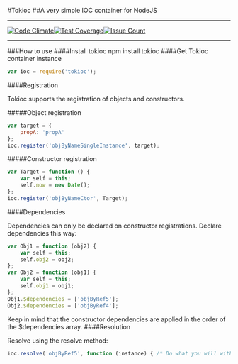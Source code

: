 #Tokioc
##A very simple IOC container for NodeJS
________________________________________
[![Code Climate](https://codeclimate.com/github/efog/tokioc/badges/gpa.svg)](https://codeclimate.com/github/efog/tokioc)[![Test Coverage](https://codeclimate.com/github/efog/tokioc/badges/coverage.svg)](https://codeclimate.com/github/efog/tokioc/coverage)[![Issue Count](https://codeclimate.com/github/efog/tokioc/badges/issue_count.svg)](https://codeclimate.com/github/efog/tokioc)
________________________________________
###How to use
####Install tokioc
        npm install tokioc
####Get Tokioc container instance
```javascript
var ioc = require('tokioc');
```
####Registration

   Tokioc supports the registration of objects and constructors.

#####Object registration
```javascript
var target = {
    propA: 'propA'
};
ioc.register('objByNameSingleInstance', target);
```

#####Constructor registration
```javascript
var Target = function () {
    var self = this;
    self.now = new Date();
};
ioc.register('objByNameCtor', Target);
```
####Dependencies

Dependencies can only be declared on constructor registrations. Declare dependencies this way:
```javascript
var Obj1 = function (obj2) {
    var self = this;
    self.obj2 = obj2;
};
var Obj2 = function (obj1) {
    var self = this;
    self.obj1 = obj1;
};
Obj1.$dependencies = ['objByRef5'];
Obj2.$dependencies = ['objByRef4'];
```
Keep in mind that the constructor dependencies are applied in the order of the $dependencies array.
####Resolution

Resolve using the resolve method:
   
```javascript
ioc.resolve('objByRef5', function (instance) { /* Do what you will with the resolution */ });
```

